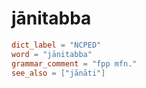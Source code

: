 # jānitabba

``` toml
dict_label = "NCPED"
word = "jānitabba"
grammar_comment = "fpp mfn."
see_also = ["jānāti"]
```

